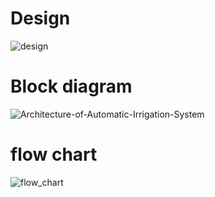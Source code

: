 # Design
![design](https://user-images.githubusercontent.com/85923077/155829802-66fc5f31-06ef-4d6e-9143-b1ccaef1021d.JPG)

# Block diagram
![Architecture-of-Automatic-Irrigation-System](https://user-images.githubusercontent.com/85923077/155829835-7695ac76-4dbc-4fc3-be5c-530ea1073196.png)

# flow chart
![flow_chart](https://user-images.githubusercontent.com/85923077/155829882-682161a5-8927-4c2f-8181-29d91e4c210d.JPG)
